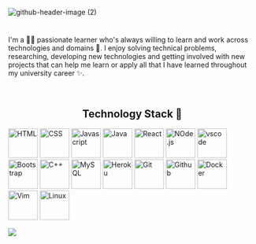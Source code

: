 ![github-header-image (2)](https://user-images.githubusercontent.com/101584315/209405418-4e838425-d74f-4096-b705-54d3baf17352.png)
#
<!-- Introduction -->
I'm a 🧑‍💻 passionate learner who's always willing to learn and work across technologies and domains 🔮. I enjoy solving technical problems, 
researching, developing new technologies and getting involved with new projects that can help me learn or apply all that I have learned 
throughout my university career ✨.

<!-- Skills -->
<br>
<h2 align="center">Technology Stack 🚀</h2>
<p align="left">
<img src="https://cdn.jsdelivr.net/gh/devicons/devicon/icons/html5/html5-original.svg" alt="HTML" width="60" height="60" />
<img src="https://cdn.jsdelivr.net/gh/devicons/devicon/icons/css3/css3-original.svg" alt="CSS" width="60" height="60"/>
<img src="https://cdn.jsdelivr.net/gh/devicons/devicon/icons/javascript/javascript-original.svg" alt="Javascript" width="60" height="60"/>
<img src="https://cdn.jsdelivr.net/gh/devicons/devicon/icons/java/java-original-wordmark.svg" alt="Java" width="60" height="60"/>
<img src="https://cdn.jsdelivr.net/gh/devicons/devicon/icons/react/react-original.svg" alt="React" width="60" height="60"/>
<img src="https://cdn.jsdelivr.net/gh/devicons/devicon/icons/nodejs/nodejs-plain.svg" alt="NOde.js" width="60" height="60"/>
<img src="https://cdn.jsdelivr.net/gh/devicons/devicon/icons/vscode/vscode-original.svg" alt="vscode" width="60" height="60"/>
<img src="https://cdn.jsdelivr.net/gh/devicons/devicon/icons/bootstrap/bootstrap-original.svg" alt="Bootstrap" width="60" height="60" />
<img src="https://cdn.jsdelivr.net/gh/devicons/devicon/icons/cplusplus/cplusplus-original.svg" alt="C++" width="60" height="60"/>
<img src="https://cdn.jsdelivr.net/gh/devicons/devicon/icons/mysql/mysql-original.svg" alt="MySQL" width="60" height="60"/>
<img src="https://cdn.jsdelivr.net/gh/devicons/devicon/icons/heroku/heroku-original.svg" alt="Heroku" width="60" height="60"/>
<img src="https://cdn.jsdelivr.net/gh/devicons/devicon/icons/git/git-original.svg" alt="Git" width="60" height="60"/>
<img src="https://cdn.jsdelivr.net/gh/devicons/devicon/icons/github/github-original.svg" color="white" alt="Github" width="60" height="60"/>
<img src="https://cdn.jsdelivr.net/gh/devicons/devicon/icons/docker/docker-plain.svg" alt="Docker" width="60" height="60"/>
<img src="https://cdn.jsdelivr.net/gh/devicons/devicon/icons/vim/vim-plain.svg" alt="Vim" width="60" height="60"/>
<img src="https://cdn.jsdelivr.net/gh/devicons/devicon/icons/linux/linux-original.svg" alt="Linux" width="60" height="60"/>
</p>

<!-- Github Stats -->
<!-- # 📊 GitHub Stats:
![](https://github-readme-stats.vercel.app/api?username=DivyanshuSonwal&theme=dark&hide_border=false&include_all_commits=false&count_private=false)<br/>
![](https://github-readme-streak-stats.herokuapp.com/?user=DivyanshuSonwal&theme=dark&hide_border=false)<br/>
![](https://github-readme-stats.vercel.app/api/top-langs/?username=DivyanshuSonwal&theme=dark&hide_border=false&include_all_commits=false&count_private=false&layout=compact) -->
<!-- # -->
![](https://github-readme-stats.vercel.app/api/top-langs/?username=DivyanshuSonwal&theme=dark&hide_border=false&include_all_commits=false&count_private=false&layout=compact)
<!--  -->
<!-- ![snake gif](https://github.com/DivyanshuSonwal/DivyanshuSonwal/blob/output/github-contribution-grid-snake.svg) -->
